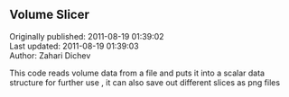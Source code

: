 ## Volume Slicer   
Originally published: 2011-08-19 01:39:02  
Last updated: 2011-08-19 01:39:03  
Author: Zahari Dichev  
  
This code reads volume data from a file and puts it into a scalar data structure for further use , it can also save out different slices as png files